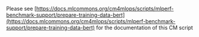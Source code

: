 Please see [https://docs.mlcommons.org/cm4mlops/scripts/mlperf-benchmark-support/prepare-training-data-bert](https://docs.mlcommons.org/cm4mlops/scripts/mlperf-benchmark-support/prepare-training-data-bert) for the documentation of this CM script
